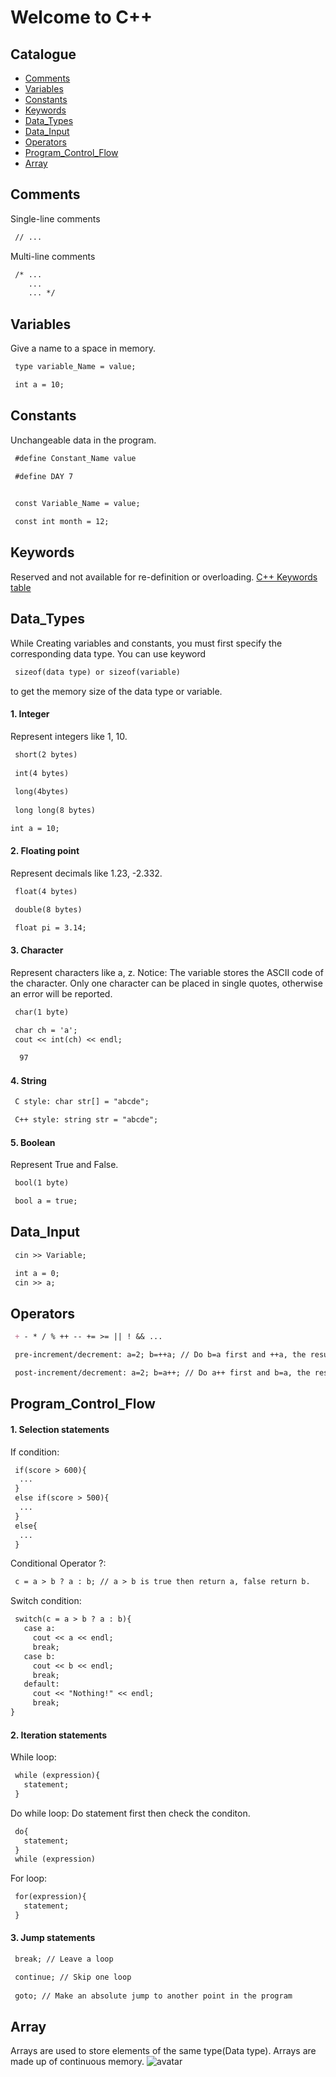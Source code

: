 # Welcome to C++

## Catalogue
- [Comments](#Comments)
- [Variables](#Variables)
- [Constants](#Constants)
- [Keywords](#Keywords)
- [Data_Types](#Data_Types)
- [Data_Input](#Data_Input)
- [Operators](#Operators)
- [Program_Control_Flow](#Program_Control_Flow)
- [Array](#Array)

## Comments
Single-line comments

```markdown
 // ...
```

Multi-line comments

```markdown
 /* ...
    ...
    ... */
```

## Variables
Give a name to a space in memory.

```markdown
 type variable_Name = value;

 int a = 10;
```

## Constants
Unchangeable data in the program.

```markdown
 #define Constant_Name value
 
 #define DAY 7
```

```markdown

 const Variable_Name = value;

 const int month = 12;
```
## Keywords
Reserved and not available for re-definition or overloading.
[C++ Keywords table](https://en.cppreference.com/w/cpp/keyword)

## Data_Types
While Creating variables and constants, you must first specify the corresponding data type. You can use keyword 
```markdown
 sizeof(data type) or sizeof(variable) 
``` 
to get the memory size of the data type or variable.

#### 1. Integer
Represent integers like 1, 10.
```markdown
 short(2 bytes)
 
 int(4 bytes)
 
 long(4bytes)
 
 long long(8 bytes)
```

```markdown
int a = 10;
```

#### 2. Floating point
Represent decimals like 1.23, -2.332.
```markdown
 float(4 bytes)

 double(8 bytes)
```

```markdown
 float pi = 3.14;
```

#### 3. Character
Represent characters like a, z. Notice: The variable stores the ASCII code of the character. Only one character can be placed in single quotes, otherwise an error will be reported.
```markdown
 char(1 byte)
```

```markdown
 char ch = 'a';
 cout << int(ch) << endl;
 
  97
```

#### 4. String
```markdown
 C style: char str[] = "abcde";
```

```markdown
 C++ style: string str = "abcde";
```

#### 5. Boolean
Represent True and False.

```markdown
 bool(1 byte) 
```

```markdown
 bool a = true;
```

## Data_Input
```markdown
 cin >> Variable;
```

```markdown
 int a = 0;
 cin >> a;
```

## Operators
```markdown
 + - * / % ++ -- += >= || ! && ...
```

```markdown
 pre-increment/decrement: a=2; b=++a; // Do b=a first and ++a, the result is a=3; b=3;
```

```markdown
 post-increment/decrement: a=2; b=a++; // Do a++ first and b=a, the result is a=3; b=2;
```

## Program_Control_Flow

#### 1. Selection statements

If condition:
```markdown
 if(score > 600){
  ...
 }
 else if(score > 500){
  ...
 }
 else{
  ...
 }
```

Conditional Operator ?:
```markdown
 c = a > b ? a : b; // a > b is true then return a, false return b.
```

Switch condition:
```markdown
 switch(c = a > b ? a : b){
   case a: 
     cout << a << endl;
     break;   
   case b: 
     cout << b << endl;
     break;
   default:
     cout << "Nothing!" << endl;
     break;
}
```

#### 2. Iteration statements

While loop:
```markdown
 while (expression){
   statement;
 } 
```

Do while loop:
Do statement first then check the conditon.
```markdown
 do{
   statement;
 }
 while (expression)
```

For loop:
```markdown
 for(expression){
   statement;
 }
```

#### 3. Jump statements
```markdown
 break; // Leave a loop

 continue; // Skip one loop
 
 goto; // Make an absolute jump to another point in the program
```

## Array
Arrays are used to store elements of the same type(Data type). Arrays are made up of continuous memory.
![avatar](/pics/Array.drawio.png)
